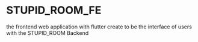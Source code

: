 # STUPID_ROOM_FE
the frontend web application with flutter create to be the interface of users with the STUPID_ROOM Backend
